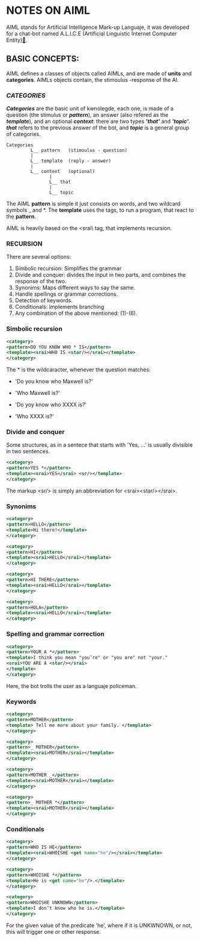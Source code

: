 # NOTES ON AIML

AIML stands for Artificial Intelligence Mark-up Languaje, it was developed for a chat-bot named A.L.I.C.E (Artificial Linguistic Internet Computer Entity)[:link:](http://www.alicebot.org/).


## BASIC CONCEPTS:

AIML defines a classes of objects called AIMLs, and are made of __**units**__ and __**categories**__. AIMLs objects contain, the stimoulus
-response of the AI.

### _**CATEGORIES**_

_**Categories**_ are the basic unit of kwnolegde, each one, is made of a question (the stimulus or _**pattern**_), an answer (also refered
as the _**template**_), and an optional _**context**_: there are two types _**'that'**_ and _**'topic'**_. _**that**_ refers to the
previous answer of the bot, and _**topic**_ is a general group of categories.

```
Categories 
         L__ pattern   (stimoulus - question)
         |
         L__ template  (reply - answer) 
         |
         L__ context   (optional)
                |
                L__ that
                |
                L__ topic

```


The AIML __**pattern**__ is simple it just consists on words, and two wildcard symbols _ and *. The __**template**__ uses the tags, 
to run a program, that react to the __**pattern**__.

AIML is heavily based on the \<srai\ tag, that implements recursion.

### RECURSION

There are several options:

 1. Simbolic recursion: Simplifies the grammar 
 2. Divide and conquer: divides the input in two parts, and combines the response of the two.
 3. Synonims: Maps different ways to say the same.
 4. Handle spellings or grammar corrections.
 5. Detection of keywords.
 6. Conditionals: implements branching 
 7. Any combination of the above mentioned: (1)-(6).
 
### Simbolic recursion

```XML
<category>
<pattern>DO YOU KNOW WHO * IS</pattern>
<template><srai>WHO IS <star/></srai></template>
</category>
```

The * is the wildcaracter, whenever the question matches:

- 'Do you know who Maxwell is?'
- 'Who Maxwell is?'

- 'Do yoy know who XXXX is?'
- 'Who XXXX is?'

### Divide and conquer

Some structures, as in a sentece that starts with 'Yes, ...'  is usually divisible in two sentences.

```xml
<category> 
<pattern>YES *</pattern> 
<template><srai>YES</srai> <sr/></template> 
</category>
```

The markup \<sr/\> is simply an abbreviation for \<srai\>\<star/\>\</srai\>.

### Synonims

```xml
<category> 
<pattern>HELLO</pattern> 
<template>Hi there!</template> 
</category>

<category>
<pattern>HI</pattern> 
<template><srai>HELLO</srai></template>
</category>

<category>
<pattern>HI THERE</pattern> 
<template><srai>HELLO</srai></template>
</category>

<category>
<pattern>HOLA</pattern> 
<template><srai>HELLO</srai></template>
</category>
```

### Spelling and grammar correction

```xml
<category>
<pattern>YOUR A *</pattern>
<template>I think you mean "you’re" or "you are" not "your." 
<srai>YOU ARE A <star/></srai>
</template>
</category>
``` 

Here, the bot trolls the user as a languaje policeman.

### Keywords

```xml
<category>
<pattern>MOTHER</pattern> 
<template> Tell me more about your family. </template>
</category>

<category>
<pattern>_ MOTHER</pattern> 
<template><srai>MOTHER</srai></template>
</category>

<category>
<pattern>MOTHER _</pattern>
<template><srai>MOTHER</srai></template>
</category>

<category>
<pattern>_ MOTHER *</pattern>
<template><srai>MOTHER</srai></template>
</category>
```

### Conditionals

```xml
<category>
<pattern>WHO IS HE</pattern>
<template><srai>WHOISHE <get name="he"/></srai></template>
</category>

<category>
<pattern>WHOISHE *</pattern>
<template>He is <get name="he"/>.</template>
</category>

<category>
<pattern>WHOISHE UNKNOWN</pattern>
<template>I don’t know who he is.</template>
</category>
```

For the given value of the predicate 'he', where if it is UNKWNOWN, or not, this will trigger one or other response.







